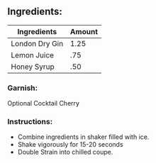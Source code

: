 

## Ingredients:
| Ingredients    | Amount |
| -------------- | ------ |
| London Dry Gin | 1.25   |
| Lemon Juice    | .75    |
| Honey Syrup    | .50    |

### Garnish:
Optional
	Cocktail Cherry

### Instructions:
- Combine ingredients in shaker filled with ice.
- Shake vigorously for 15-20 seconds
- Double Strain into chilled coupe.
